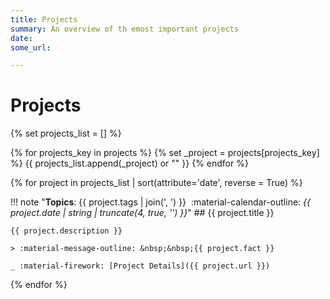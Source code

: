 ```yaml
---
title: Projects
summary: An overview of th emost important projects
date: 
some_url: 

---
```


# Projects

{% set projects_list = [] %}

{% for projects_key in projects %}
    {% set _project = projects[projects_key] %}
    {{ projects_list.append(_project) or "" }} 
{% endfor %}

{% for project in projects_list | sort(attribute='date', reverse = True) %}

!!! note "**Topics**: {{ project.tags | join(', ') }} &nbsp;:material-calendar-outline: _{{ project.date | string | truncate(4, true, '') }}_" 
    ## {{ project.title }}

    {{ project.description }}    

    > :material-message-outline: &nbsp;&nbsp;{{ project.fact }}

    _ :material-firework: [Project Details]({{ project.url }}) 


{% endfor %}
